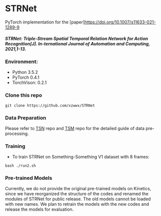# STRNet
PyTorch implementation for the [paper]https://doi.org/10.1007/s11633-021-1289-9
##### STRNet: Triple-Stream Spatial Temporal Relation Network for Action Recognition[J]. In-ternational Journal of Automation and Computing, 2021,1-13. 


### Environment:
* Python 3.5.2
* PyTorch 0.4.1
* TorchVison: 0.2.1

### Clone this repo
```
git clone https://github.com/xzwwx/STRNet
```

### Data Preparation

Please refer to [TSN](https://github.com/yjxiong/temporal-segment-networks) repo and [TSM](https://github.com/mit-han-lab/temporal-shift-module) repo for the detailed guide of data pre-processing.

### Training

- To train STRNet on Something-Something V1 dataset with 8 frames:
```
bash ./run2.sh
```

### Pre-trained Models

Currently, we do not provide the original pre-trained models on Kinetics, since we have reorganized the structure of the codes and renamed the modules of STRNet for public release. The old models cannot be loaded with new names. We plan to retrain the models with the new codes and release the models for evaluation.
